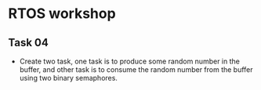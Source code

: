 # RTOS workshop

## Task 04

 - Create two task, one task is to produce some random number in the buffer, and
   other task is to consume the random number from the buffer using two binary
   semaphores.
